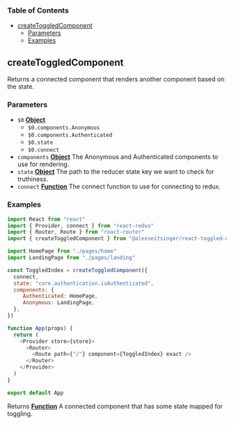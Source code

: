 <!-- Generated by documentation.js. Update this documentation by updating the source code. -->

### Table of Contents

-   [createToggledComponent][1]
    -   [Parameters][2]
    -   [Examples][3]

## createToggledComponent

Returns a connected component that renders another component based on the
state.

### Parameters

-   `$0` **[Object][4]** 
    -   `$0.components.Anonymous`  
    -   `$0.components.Authenticated`  
    -   `$0.state`  
    -   `$0.connect`  
-   `components` **[Object][4]** The Anonymous and Authenticated components to use for rendering.
-   `state` **[Object][4]** The path to the reducer state key we want to check for truthiness.
-   `connect` **[Function][5]** The connect function to use for connecting to redux.

### Examples

```javascript
import React from "react"
import { Provider, connect } from "react-redux"
import { Router, Route } from "react-router"
import { createToggledComponent } from "@alexseitsinger/react-toggled-component"

import HomePage from "./pages/home"
import LandingPage from "./pages/landing"

const ToggledIndex = createToggledComponent({
  connect,
  state: "core.authentication.isAuthenticated",
  components: {
     Authenticated: HomePage,
     Anonymous: LandingPage,
  },
})

function App(props) {
  return (
    <Provider store={store}>
      <Router>
        <Route path={"/"} component={ToggledIndex} exact />
      </Router>
    </Provider>
  )
}

export default App
```

Returns **[Function][5]** A connected component that has some state mapped for toggling.

[1]: #createtoggledcomponent

[2]: #parameters

[3]: #examples

[4]: https://developer.mozilla.org/docs/Web/JavaScript/Reference/Global_Objects/Object

[5]: https://developer.mozilla.org/docs/Web/JavaScript/Reference/Statements/function
